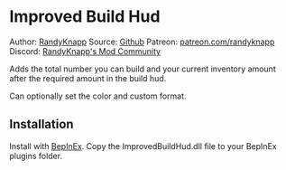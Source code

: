 # Improved Build Hud

Author: [RandyKnapp](https://discord.gg/ZNhYeavv3C)
Source: [Github](https://github.com/RandyKnapp/ValheimMods/tree/main/ImprovedBuildHud/)
Patreon: [patreon.com/randyknapp](https://www.patreon.com/randyknapp)
Discord: [RandyKnapp's Mod Community](https://discord.gg/ZNhYeavv3C)

Adds the total number you can build and your current inventory amount after the required amount in the build hud.

Can optionally set the color and custom format.

## Installation

Install with [BepInEx](https://valheim.thunderstore.io/package/denikson/BepInExPack_Valheim/). Copy the ImprovedBuildHud.dll file to your BepInEx plugins folder.